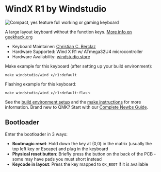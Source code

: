 # WindX R1 by Windstudio

![Compact, yes feature full working or gaming keyboard](https://i.imgur.com/FEVczwG.jpg)

A large layout keyboard without the function keys. [More info on geekhack.org](https://geekhack.org/index.php?topic=114767.0)

-   Keyboard Maintainer: [Christian C. Berclaz](https://github.com/chrisgve)
-   Hardware Supported: Wind X R1 w/ ATmega32U4 microcontroller
-   Hardware Availability: [windstudio.store](https://windstudio.store/collections/wind-x)

Make example for this keyboard (after setting up your build environment):

    make windstudio/wind_x/r1:default

Flashing example for this keyboard:

    make windstudio/wind_x/r1:default:flash

See the [build environment setup](getting_started_build_tools) and the [make instructions](getting_started_make_guide) for more information. Brand new to QMK? Start with our [Complete Newbs Guide](newbs).

## Bootloader

Enter the bootloader in 3 ways:

-   **Bootmagic reset**: Hold down the key at (0,0) in the matrix (usually the top left key or Escape) and plug in the keyboard
-   **Physical reset button**: Briefly press the button on the back of the PCB - some may have pads you must short instead
-   **Keycode in layout**: Press the key mapped to `QK_BOOT` if it is available
